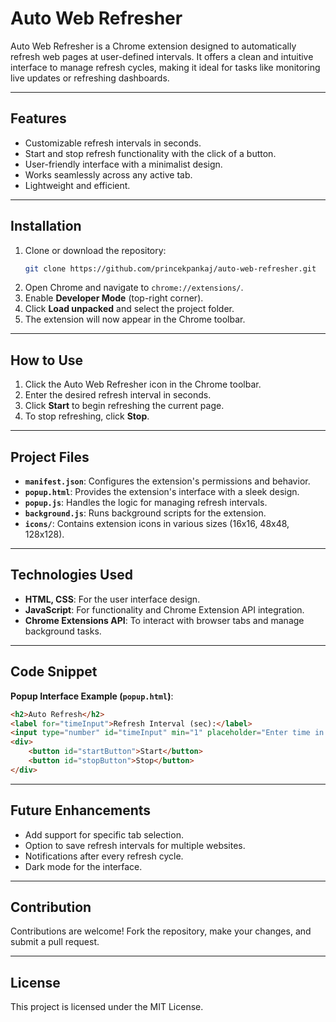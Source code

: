 
# Auto Web Refresher  

Auto Web Refresher is a Chrome extension designed to automatically refresh web pages at user-defined intervals. It offers a clean and intuitive interface to manage refresh cycles, making it ideal for tasks like monitoring live updates or refreshing dashboards.

---

## Features  

- Customizable refresh intervals in seconds.  
- Start and stop refresh functionality with the click of a button.  
- User-friendly interface with a minimalist design.  
- Works seamlessly across any active tab.  
- Lightweight and efficient.

---

## Installation  

1. Clone or download the repository:
    ```bash
    git clone https://github.com/princekpankaj/auto-web-refresher.git
    ```
2. Open Chrome and navigate to `chrome://extensions/`.  
3. Enable **Developer Mode** (top-right corner).  
4. Click **Load unpacked** and select the project folder.  
5. The extension will now appear in the Chrome toolbar.

---

## How to Use  

1. Click the Auto Web Refresher icon in the Chrome toolbar.  
2. Enter the desired refresh interval in seconds.  
3. Click **Start** to begin refreshing the current page.  
4. To stop refreshing, click **Stop**.  

---

## Project Files  

- **`manifest.json`**: Configures the extension's permissions and behavior.  
- **`popup.html`**: Provides the extension's interface with a sleek design.  
- **`popup.js`**: Handles the logic for managing refresh intervals.  
- **`background.js`**: Runs background scripts for the extension.  
- **`icons/`**: Contains extension icons in various sizes (16x16, 48x48, 128x128).

---

## Technologies Used  

- **HTML, CSS**: For the user interface design.  
- **JavaScript**: For functionality and Chrome Extension API integration.  
- **Chrome Extensions API**: To interact with browser tabs and manage background tasks.

---

## Code Snippet  

**Popup Interface Example (`popup.html`)**:  
```html
<h2>Auto Refresh</h2>
<label for="timeInput">Refresh Interval (sec):</label>
<input type="number" id="timeInput" min="1" placeholder="Enter time in seconds">
<div>
    <button id="startButton">Start</button>
    <button id="stopButton">Stop</button>
</div>
```

---

## Future Enhancements  

- Add support for specific tab selection.  
- Option to save refresh intervals for multiple websites.  
- Notifications after every refresh cycle.  
- Dark mode for the interface.  

---

## Contribution  

Contributions are welcome! Fork the repository, make your changes, and submit a pull request.  

---

## License  

This project is licensed under the MIT License.  
